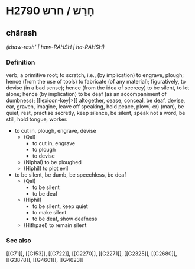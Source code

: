 # H2790 חָרַשׁ / חרש

## chârash

_(khaw-rash' | haw-RAHSH | ha-RAHSH)_

### Definition

verb; a primitive root; to scratch, i.e., (by implication) to engrave, plough; hence (from the use of tools) to fabricate (of any material); figuratively, to devise (in a bad sense); hence (from the idea of secrecy) to be silent, to let alone; hence (by implication) to be deaf (as an accompaniment of dumbness); [[lexicon-key|×]] altogether, cease, conceal, be deaf, devise, ear, graven, imagine, leave off speaking, hold peace, plow(-er) (man), be quiet, rest, practise secretly, keep silence, be silent, speak not a word, be still, hold tongue, worker.

- to cut in, plough, engrave, devise
    - (Qal)
        - to cut in, engrave
        - to plough
        - to devise
    - (Niphal) to be ploughed
    - (Hiphil) to plot evil
- to be silent, be dumb, be speechless, be deaf
    - (Qal)
        - to be silent
        - to be deaf
    - (Hiphil)
        - to be silent, keep quiet
        - to make silent
        - to be deaf, show deafness
    - (Hithpael) to remain silent
### See also

[[G71]], [[G153]], [[G722]], [[G2270]], [[G2271]], [[G2325]], [[G2680]], [[G3878]], [[G4601]], [[G4623]]

